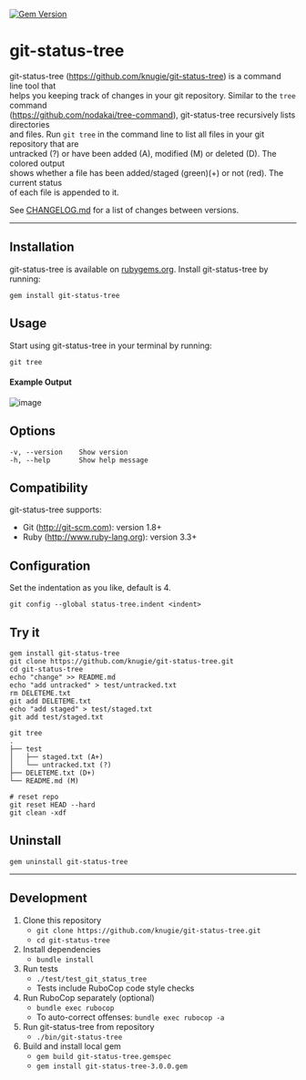 [![Gem Version](https://badge.fury.io/rb/git-status-tree.svg)](https://badge.fury.io/rb/git-status-tree)

# git-status-tree

git-status-tree (https://github.com/knugie/git-status-tree) is a command line tool that  
helps you keeping track of changes in your git repository. Similar to the `tree` command  
(https://github.com/nodakai/tree-command), git-status-tree recursively lists directories  
and files. Run `git tree` in the command line to list all files in your git repository that are  
untracked (?) or have been added (A), modified (M) or deleted (D). The colored output  
shows whether a file has been added/staged (green)(+) or not (red). The current status  
of each file is appended to it.

See [CHANGELOG.md](CHANGELOG.md) for a list of changes between versions.
___
## Installation
git-status-tree is available on [rubygems.org](https://rubygems.org/gems/git-status-tree).
Install git-status-tree by running:
```
gem install git-status-tree
```

## Usage
Start using git-status-tree in your terminal by running:
```
git tree
```
#### Example Output
![image](https://user-images.githubusercontent.com/1446195/134486179-290820c6-4a8c-4cf3-8707-43adacb77b4d.png)

## Options
```
-v, --version    Show version
-h, --help       Show help message
```

## Compatibility
git-status-tree supports:
* Git (http://git-scm.com): version 1.8+
* Ruby (http://www.ruby-lang.org): version 3.3+

## Configuration
Set the indentation as you like, default is 4.
```
git config --global status-tree.indent <indent>
```

## Try it
```
gem install git-status-tree
git clone https://github.com/knugie/git-status-tree.git
cd git-status-tree
echo "change" >> README.md
echo "add untracked" > test/untracked.txt
rm DELETEME.txt
git add DELETEME.txt
echo "add staged" > test/staged.txt
git add test/staged.txt

git tree
.
├── test
│   ├── staged.txt (A+)
│   └── untracked.txt (?)
├── DELETEME.txt (D+)
└── README.md (M)

# reset repo
git reset HEAD --hard
git clean -xdf
```

## Uninstall
```
gem uninstall git-status-tree
```
___
## Development

1. Clone this repository
   * `git clone https://github.com/knugie/git-status-tree.git`
   * `cd git-status-tree`
2. Install dependencies
    * `bundle install`
3. Run tests
    * `./test/test_git_status_tree`
    * Tests include RuboCop code style checks
4. Run RuboCop separately (optional)
    * `bundle exec rubocop`
    * To auto-correct offenses: `bundle exec rubocop -a`
5. Run git-status-tree from repository
    * `./bin/git-status-tree`
6. Build and install local gem
   * `gem build git-status-tree.gemspec`
   * `gem install git-status-tree-3.0.0.gem`
